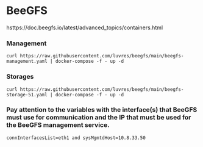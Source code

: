 # BeeGFS

hsttps://doc.beegfs.io/latest/advanced_topics/containers.html

### Management
```
curl https://raw.githubusercontent.com/luvres/beegfs/main/beegfs-management.yaml | docker-compose -f - up -d
```

### Storages
```
curl https://raw.githubusercontent.com/luvres/beegfs/main/beegfs-storage-51.yaml | docker-compose -f - up -d
```

### Pay attention to the variables with the interface(s) that BeeGFS must use for communication and the IP that must be used for the BeeGFS management service.
```
connInterfacesList=eth1 and sysMgmtdHost=10.8.33.50
```
